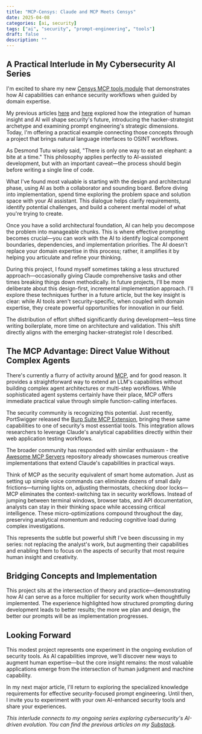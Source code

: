 ```yaml
---
title: "MCP-Censys: Claude and MCP Meets Censys"
date: 2025-04-08
categories: [ai, security]
tags: ["ai", "security", "prompt-engineering", "tools"]
draft: false
description: ""
---
```


[](https://substackcdn.com/image/fetch/f_auto,q_auto:good,fl_progressive:steep/https%3A%2F%2Fsubstack-post-media.s3.amazonaws.com%2Fpublic%2Fimages%2Fae6b0c24-b717-4ac4-a990-0e6eb6f562fc_1536x1024.png)
## A Practical Interlude in My Cybersecurity AI Series

I'm excited to share my new [Censys MCP tools module](https://github.com/nickpending/mcp-censys) that demonstrates how AI capabilities can enhance security workflows when guided by domain expertise.

My previous articles [here](https://substack.com/home/post/p-160040217) and [here](https://substack.com/home/post/p-160359313) explored how the integration of human insight and AI will shape security's future, introducing the hacker-strategist archetype and examining prompt engineering's strategic dimensions. Today, I'm offering a practical example connecting those concepts through a project that brings natural language interfaces to OSINT workflows.

As Desmond Tutu wisely said, "There is only one way to eat an elephant: a bite at a time." This philosophy applies perfectly to AI-assisted development, but with an important caveat—the process should begin before writing a single line of code.

What I've found most valuable is starting with the design and architectural phase, using AI as both a collaborator and sounding board. Before diving into implementation, spend time exploring the problem space and solution space with your AI assistant. This dialogue helps clarify requirements, identify potential challenges, and build a coherent mental model of what you're trying to create.

Once you have a solid architectural foundation, AI can help you decompose the problem into manageable chunks. This is where effective prompting becomes crucial—you can work with the AI to identify logical component boundaries, dependencies, and implementation priorities. The AI doesn't replace your domain expertise in this process; rather, it amplifies it by helping you articulate and refine your thinking.

During this project, I found myself sometimes taking a less structured approach—occasionally giving Claude comprehensive tasks and other times breaking things down methodically. In future projects, I'll be more deliberate about this design-first, incremental implementation approach. I'll explore these techniques further in a future article, but the key insight is clear: while AI tools aren't security-specific, when coupled with domain expertise, they create powerful opportunities for innovation in our field.

The distribution of effort shifted significantly during development—less time writing boilerplate, more time on architecture and validation. This shift directly aligns with the emerging hacker-strategist role I described.

## The MCP Advantage: Direct Value Without Complex Agents

There's currently a flurry of activity around [MCP](https://docs.anthropic.com/en/docs/integrate-claude/claude-desktop/mcp-create), and for good reason. It provides a straightforward way to extend an LLM's capabilities without building complex agent architectures or multi-step workflows. While sophisticated agent systems certainly have their place, MCP offers immediate practical value through simple function-calling interfaces.

The security community is recognizing this potential. Just recently, PortSwigger released the [Burp Suite MCP Extension](https://portswigger.net/bappstore/9952290f04ed4f628e624d0aa9dccebc), bringing these same capabilities to one of security's most essential tools. This integration allows researchers to leverage Claude's analytical capabilities directly within their web application testing workflows.

The broader community has responded with similar enthusiasm - the [Awesome MCP Servers](https://github.com/punkpeye/awesome-mcp-servers) repository already showcases numerous creative implementations that extend Claude's capabilities in practical ways.

Think of MCP as the security equivalent of smart home automation. Just as setting up simple voice commands can eliminate dozens of small daily frictions—turning lights on, adjusting thermostats, checking door locks—MCP eliminates the context-switching tax in security workflows. Instead of jumping between terminal windows, browser tabs, and API documentation, analysts can stay in their thinking space while accessing critical intelligence. These micro-optimizations compound throughout the day, preserving analytical momentum and reducing cognitive load during complex investigations.

This represents the subtle but powerful shift I've been discussing in my series: not replacing the analyst's work, but augmenting their capabilities and enabling them to focus on the aspects of security that most require human insight and creativity.

## Bridging Concepts and Implementation

This project sits at the intersection of theory and practice—demonstrating how AI can serve as a force multiplier for security work when thoughtfully implemented. The experience highlighted how structured prompting during development leads to better results; the more we plan and design, the better our prompts will be as implementation progresses.

## Looking Forward

This modest project represents one experiment in the ongoing evolution of security tools. As AI capabilities improve, we'll discover new ways to augment human expertise—but the core insight remains: the most valuable applications emerge from the intersection of human judgment and machine capability.

In my next major article, I'll return to exploring the specialized knowledge requirements for effective security-focused prompt engineering. Until then, I invite you to experiment with your own AI-enhanced security tools and share your experiences.

*This interlude connects to my ongoing series exploring cybersecurity's AI-driven evolution. You can find the previous articles on my [Substack](https://substack.com/@nickpending/posts).*